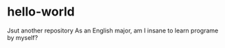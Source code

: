 # hello-world
Jsut another repository
As an English major, am I insane to learn programe by myself?
